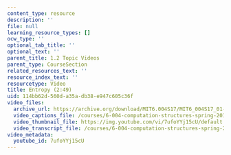 ```yaml
---
content_type: resource
description: ''
file: null
learning_resource_types: []
ocw_type: ''
optional_tab_title: ''
optional_text: ''
parent_title: 1.2 Topic Videos
parent_type: CourseSection
related_resources_text: ''
resource_index_text: ''
resourcetype: Video
title: Entropy (2:49)
uid: 114bb62d-560d-a35a-db38-e947c605c36f
video_files:
  archive_url: https://archive.org/download/MIT6.004S17/MIT6_004S17_01-02-03_300k.mp4
  video_captions_file: /courses/6-004-computation-structures-spring-2017/3641c3e617da5c43bdc30f354d3072f9_3683025.vtt
  video_thumbnail_file: https://img.youtube.com/vi/7ufoYYj15cU/default.jpg
  video_transcript_file: /courses/6-004-computation-structures-spring-2017/e290dfc3ce10df8f2d8f8027f033a72a_3683025.pdf
video_metadata:
  youtube_id: 7ufoYYj15cU
---
```


